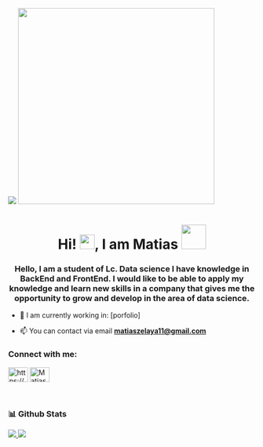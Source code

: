 <img src="https://github.com/SP-XD/SP-XD/blob/main/images/dino_rounded.gif?raw=true" href="https://github.com/SP-XD" />
<img src="https://github.com/SP-XD/SP-XD/blob/main/images/this_page_is.gif?raw=true"  width="400"/>

<h1 align="center">Hi! <img src="https://user-images.githubusercontent.com/42378118/110234147-e3259600-7f4e-11eb-95be-0c4047144dea.gif" width="30">, I am Matias <img src="https://media.giphy.com/media/mGcNjsfWAjY5AEZNw6/giphy.gif" width="50"></h1>
<h3 align="center"> Hello, I am a student of Lc. Data science I have knowledge in BackEnd and FrontEnd. I would like to be able to apply my knowledge and learn new skills in a company that gives me the opportunity to grow and develop in the area of data science.</h3>

- 🔭 I am currently working in: [porfolio]

- 📫 You can contact via email **matiaszelaya11@gmail.com**

<h3 align="left">Connect with me:</h3>
<p align="left">
<a href="https://www.linkedin.com/in/matias-zelaya/" target="blank"><img align="center" src="https://raw.githubusercontent.com/rahuldkjain/github-profile-readme-generator/master/src/images/icons/Social/linked-in-alt.svg" alt="https://www.linkedin.com/in/matias-zelaya/" height="30" width="40" /></a>
<a href="https://discord.gg/matt_zl" target="blank"><img align="center" src="https://raw.githubusercontent.com/rahuldkjain/github-profile-readme-generator/master/src/images/icons/Social/discord.svg" alt="Matias Zelaya" height="30" width="40" /></a>
</p>

<br>


### 📊 Github Stats
<a href='https://github.com/Andrew-MZL/github-stats-transparent'>
  <a href="https://vuejs.org/" target="_blank"> <img src="https://github-readme-stats.vercel.app/api?username=Andrew-MZL&show_icons=true)"/> </a>
  <a href="https://vuejs.org/" target="_blank"> <img src="https://github-readme-stats.vercel.app/api/top-langs/?username=mgantola&layout=compact&langs_count=10)"/> </a>

  
<br>

  

